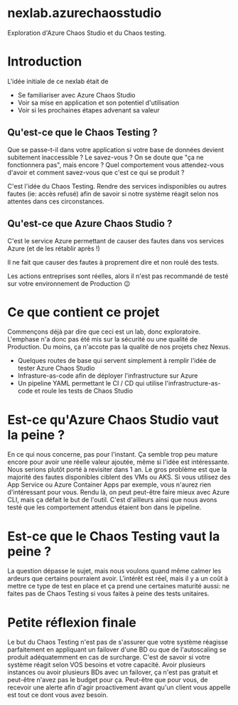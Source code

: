 # nexlab.azurechaosstudio
Exploration d'Azure Chaos Studio et du Chaos testing.

# Introduction
L'idée initiale de ce nexlab était de 
- Se familiariser avec Azure Chaos Studio
- Voir sa mise en application et son potentiel d'utilisation
- Voir si les prochaines étapes advenant sa valeur

## Qu'est-ce que le Chaos Testing ?
Que se passe-t-il dans votre application si votre base de données devient subitement inaccessible ? Le savez-vous ? On se doute que "ça ne fonctionnera pas", mais encore ? Quel comportement vous attendez-vous d'avoir et comment savez-vous que c'est ce qui se produit ?

C'est l'idée du Chaos Testing. Rendre des services indisponibles ou autres fautes (ie: accès refusé) afin de savoir si notre système réagit selon nos attentes dans ces circonstances.

## Qu'est-ce que Azure Chaos Studio ?
C'est le service Azure permettant de causer des fautes dans vos services Azure (et de les rétablir après !)

Il ne fait que causer des fautes à proprement dire et non roulé des tests.

Les actions entreprises sont réelles, alors il n'est pas recommandé de testé sur votre environnement de Production 😉

# Ce que contient ce projet
Commençons déjà par dire que ceci est un lab, donc exploratoire. L'emphase n'a donc pas été mis sur la sécurité ou une qualité de Production. Du moins, ça n'accote pas la qualité de nos projets chez Nexus.

- Quelques routes de base qui servent simplement à remplir l'idée de tester Azure Chaos Studio
- Infrasture-as-code afin de déployer l'infrastructure sur Azure
- Un pipeline YAML permettant le CI / CD qui utilise l'infrastructure-as-code et roule les tests de Chaos Studio

# Est-ce qu'Azure Chaos Studio vaut la peine ?
En ce qui nous concerne, pas pour l'instant. Ça semble trop peu mature encore pour avoir une réelle valeur ajoutée, même si l'idée est intéressante. Nous serions plutôt porté à revisiter dans 1 an. Le gros problème est que la majorité des fautes disponibles ciblent des VMs ou AKS. Si vous utilisez des App Service ou Azure Container Apps par exemple, vous n'aurez rien d'intéressant pour vous. Rendu là, on peut peut-être faire mieux avec Azure CLI, mais ça défait le but de l'outil. C'est d'ailleurs ainsi que nous avons testé que les comportement attendus étaient bon dans le pipeline.

# Est-ce que le Chaos Testing vaut la peine ?
La question dépasse le sujet, mais nous voulons quand même calmer les ardeurs que certains pourraient avoir. L'intérêt est réel, mais il y a un coût à mettre ce type de test en place et ça prend une certaines maturité aussi: ne faites pas de Chaos Testing si vous faites à peine des tests unitaires.

# Petite réflexion finale
Le but du Chaos Testing n'est pas de s'assurer que votre système réagisse parfaitement en appliquant un failover d'une BD ou que de l'autoscaling se produit adéquatemment en cas de surcharge. C'est de savoir si votre système réagit selon VOS besoins et votre capacité. Avoir plusieurs instances ou avoir plusieurs BDs avec un failover, ça n'est pas gratuit et peut-être n'avez pas le budget pour ça. Peut-être que pour vous, de recevoir une alerte afin d'agir proactivement avant qu'un client vous appelle est tout ce dont vous avez besoin.
